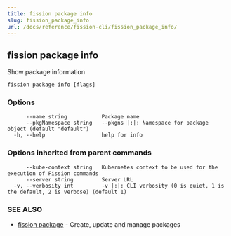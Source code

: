```yaml
---
title: fission package info
slug: fission_package_info
url: /docs/reference/fission-cli/fission_package_info/
---
```

## fission package info

Show package information

```
fission package info [flags]
```

### Options

```
      --name string           Package name
      --pkgNamespace string   --pkgns |:|: Namespace for package object (default "default")
  -h, --help                  help for info
```

### Options inherited from parent commands

```
      --kube-context string   Kubernetes context to be used for the execution of Fission commands
      --server string         Server URL
  -v, --verbosity int         -v |:|: CLI verbosity (0 is quiet, 1 is the default, 2 is verbose) (default 1)
```

### SEE ALSO

* [fission package](/docs/reference/fission-cli/fission_package/)	 - Create, update and manage packages

